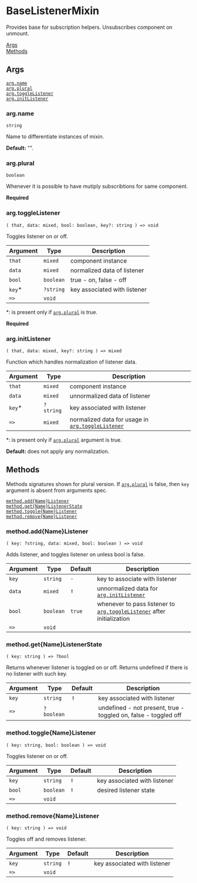 # BaseListenerMixin

Provides base for subscription helpers. Unsubscribes component on unmount.

[Args](#args)  
[Methods](#methods)  


## Args

[`arg.name`](#argname)  
[`arg.plural`](#argplural)  
[`arg.toggleListener`](#argtogglelistener)  
[`arg.initListener`](#arginitlistener)  


### arg.name

`string`

Name to differentiate instances of mixin.

**Default:** "".


### arg.plural

`boolean`

Whenever it is possible to have mutiply subscribtions for same component.

**Required**


### arg.toggleListener

`( that, data: mixed, bool: boolean, key?: string ) => void`

Toggles listener on or off.

| Argument | Type      | Description                  |
| -------- | --------- | ---------------------------- |
| `that`   | `mixed`   | component instance           |
| `data`   | `mixed`   | normalized data of listener  |
| `bool`   | `boolean` | true - on, false - off       |
| `key`\*  | `?string` | key associated with listener |
| `=>`     | `void`    |                              |

\*: is present only if [`arg.plural`](#argplural) is true.

**Required**


### arg.initListener

`( that, data: mixed, key?: string ) => mixed`

Function which handles normalization of listener data.

| Argument | Type      | Description                                                             |
| -------- | --------- | ----------------------------------------------------------------------- |
| `that`   | `mixed`   | component instance                                                      |
| `data`   | `mixed`   | unnormalized data of listener                                           |
| `key`\*  | `?string` | key associated with listener                                            |
| `=>`     | `mixed`   | normalized data for usage in [`arg.toggleListener`](#argtogglelistener) |

\*: is present only if [`arg.plural`](#argplural) argument is true.

**Default:** does not apply any normalization.


## Methods

Methods signatures shown for plural version. If [`arg.plural`](#argplural) is false, then `key` argument is absent from arguments spec.

[`method.add{Name}Listener`](#methodaddnamelistener)  
[`method.get{Name}ListenerState`](#methodgetnamelistenerstate)  
[`method.toggle{Name}Listener`](#methodtogglenamelistener)  
[`method.remove{Name}Listener`](#methodremovenamelistener)  


### method.add{Name}Listener

`( key: ?string, data: mixed, bool: boolean ) => void`

Adds listener, and toggles listener on unless bool is false.

| Argument | Type      | Default | Description                                                                                  |
| -------- | --------- | ------- | -------------------------------------------------------------------------------------------- |
| `key`    | `string`  | `-`     | key to associate with listener                                                               |
| `data`   | `mixed`   | **`!`** | unnormalized data for [`arg.initListener`](#arginitlistener)                                 |
| `bool`   | `boolean` | `true`  | whenever to pass listener to [`arg.toggleListener`](#argtogglelistener) after initialization |
| `=>`     | `void`    |         |                                                                                              |


### method.get{Name}ListenerState

`( key: string ) => ?bool`

Returns whenever listener is toggled on or off. Returns undefined if there is no listener with such key.

| Argument | Type       | Default | Description                                                     |
| -------- | ---------- | ------- | --------------------------------------------------------------- |
| `key`    | `string`   | **`!`** | key associated with listener                                    |
| `=>`     | `?boolean` |         | undefined - not present, true - toggled on, false - toggled off |


### method.toggle{Name}Listener

`( key: string, bool: boolean ) => void`

Toggles listener on or off.

| Argument | Type      | Default | Description                  |
| -------- | --------- | ------- | ---------------------------- |
| `key`    | `string`  | **`!`** | key associated with listener |
| `bool`   | `boolean` | **`!`** | desired listener state       |
| `=>`     | `void`    |         |                              |


### method.remove{Name}Listener

`( key: string ) => void`

Toggles off and removes listener.

| Argument | Type     | Default | Description                  |
| -------- | -------- | ------- | ---------------------------- |
| `key`    | `string` | **`!`** | key associated with listener |
| `=>`     | `void`   |         |                              |
